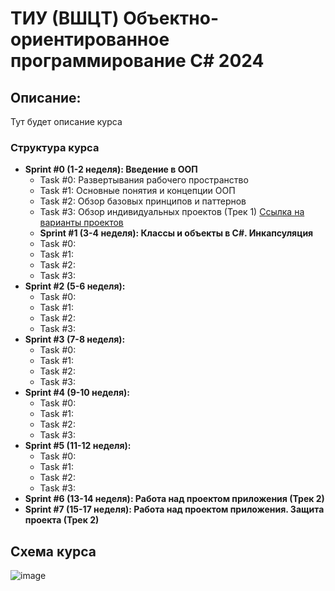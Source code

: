 # ТИУ (ВШЦT) Объектно-ориентированное программирование C# 2024
## Описание:
Тут будет описание курса

### Структура курса
* **Sprint #0 (1-2 неделя): Введение в ООП**
  * Task #0: Развертывания рабочего пространство
  * Task #1: Основные понятия и концепции ООП
  * Task #2: Обзор базовых принципов и паттернов
  * Task #3: Обзор индивидуальных проектов (Трек 1) [Ссылка на варианты проектов](https://docs.google.com/document/d/1qnC6867FBLJ5d4t6EkXYSGX7Hcxyd3-5qpl35SCn0AQ/edit?usp=sharing)
  * **Sprint #1 (3-4 неделя): Классы и объекты в C#. Инкапсуляция**
  * Task #0: 
  * Task #1: 
  * Task #2: 
  * Task #3: 
* **Sprint #2 (5-6 неделя):**
  * Task #0: 
  * Task #1: 
  * Task #2: 
  * Task #3: 
* **Sprint #3 (7-8 неделя):**
  * Task #0: 
  * Task #1: 
  * Task #2: 
  * Task #3: 
* **Sprint #4 (9-10 неделя):**
  * Task #0: 
  * Task #1: 
  * Task #2: 
  * Task #3: 
* **Sprint #5 (11-12 неделя):**
  * Task #0: 
  * Task #1: 
  * Task #2: 
  * Task #3: 
* **Sprint #6 (13-14 неделя): Работа над проектом приложения (Трек 2)**
* **Sprint #7 (15-17 неделя): Работа над проектом приложения. Защита проекта (Трек 2)**

## Схема курса

![image](https://github.com/user-attachments/assets/4017c002-8ca3-4191-90d7-2eadad6e6e21)



